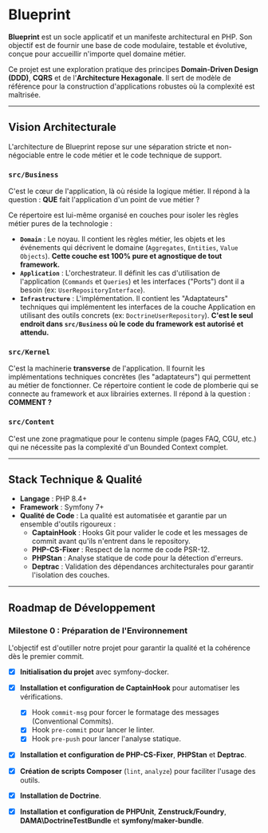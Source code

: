 # Blueprint

**Blueprint** est un socle applicatif et un manifeste architectural en PHP. Son objectif est de fournir une base de code modulaire, testable et évolutive, conçue pour accueillir n'importe quel domaine métier.

Ce projet est une exploration pratique des principes **Domain-Driven Design (DDD)**, **CQRS** et de l'**Architecture Hexagonale**. Il sert de modèle de référence pour la construction d'applications robustes où la complexité est maîtrisée.

---

## Vision Architecturale

L'architecture de Blueprint repose sur une séparation stricte et non-négociable entre le code métier et le code technique de support. 

### `src/Business`
C'est le cœur de l'application, là où réside la logique métier. Il répond à la question : **QUE** fait l'application d'un point de vue métier ?

Ce répertoire est lui-même organisé en couches pour isoler les règles métier pures de la technologie :
* **`Domain`** : Le noyau. Il contient les règles métier, les objets et les événements qui décrivent le domaine (`Aggregates`, `Entities`, `Value Objects`). **Cette couche est 100% pure et agnostique de tout framework.**
* **`Application`** : L'orchestrateur. Il définit les cas d'utilisation de l'application (`Commands` et `Queries`) et les interfaces ("Ports") dont il a besoin (ex: `UserRepositoryInterface`).
* **`Infrastructure`** : L'implémentation. Il contient les "Adaptateurs" techniques qui implémentent les interfaces de la couche Application en utilisant des outils concrets (ex: `DoctrineUserRepository`). **C'est le seul endroit dans `src/Business` où le code du framework est autorisé et attendu.**


### `src/Kernel`
C'est la machinerie **transverse** de l'application. Il fournit les implémentations techniques concrètes (les "adaptateurs") qui permettent au métier de fonctionner. Ce répertoire contient le code de plomberie qui se connecte au framework et aux librairies externes. Il répond à la question : **COMMENT ?**

### `src/Content`
C'est une zone pragmatique pour le contenu simple (pages FAQ, CGU, etc.) qui ne nécessite pas la complexité d'un Bounded Context complet.

---

## Stack Technique & Qualité

* **Langage** : PHP 8.4+
* **Framework** : Symfony 7+
* **Qualité de Code** : La qualité est automatisée et garantie par un ensemble d'outils rigoureux :
    * **CaptainHook** : Hooks Git pour valider le code et les messages de commit avant qu'ils n'entrent dans le repository.
    * **PHP-CS-Fixer** : Respect de la norme de code PSR-12.
    * **PHPStan** : Analyse statique de code pour la détection d'erreurs.
    * **Deptrac** : Validation des dépendances architecturales pour garantir l'isolation des couches.

---

## Roadmap de Développement

### Milestone 0 : Préparation de l'Environnement

L'objectif est d'outiller notre projet pour garantir la qualité et la cohérence dès le premier commit.

* [X] **Initialisation du projet** avec symfony-docker.
* [X] **Installation et configuration de CaptainHook** pour automatiser les vérifications.
    * [X] Hook `commit-msg` pour forcer le formatage des messages (Conventional Commits).
    * [X] Hook `pre-commit` pour lancer le linter.
    * [X] Hook `pre-push` pour lancer l'analyse statique.
* [X] **Installation et configuration de PHP-CS-Fixer**, **PHPStan** et **Deptrac**.
* [X] **Création de scripts Composer** (`lint`, `analyze`) pour faciliter l'usage des outils.
* [X] **Installation de Doctrine**.
* [X] **Installation et configuration de PHPUnit**, **Zenstruck/Foundry**, **DAMA\DoctrineTestBundle** et **symfony/maker-bundle**.

